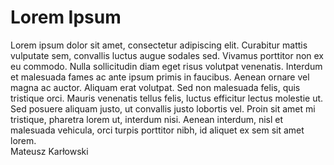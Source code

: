 # Lorem Ipsum
Lorem ipsum dolor sit amet, consectetur adipiscing elit. Curabitur mattis vulputate sem, convallis luctus augue sodales sed. Vivamus porttitor non ex eu commodo. Nulla sollicitudin diam eget risus volutpat venenatis. Interdum et malesuada fames ac ante ipsum primis in faucibus. Aenean ornare vel magna ac auctor. Aliquam erat volutpat. Sed non malesuada felis, quis tristique orci. Mauris venenatis tellus felis, luctus efficitur lectus molestie ut. Sed posuere aliquam justo, ut convallis justo lobortis vel. Proin sit amet mi tristique, pharetra lorem ut, interdum nisi. Aenean interdum, nisl et malesuada vehicula, orci turpis porttitor nibh, id aliquet ex sem sit amet lorem. 
<br>
Mateusz Karłowski
